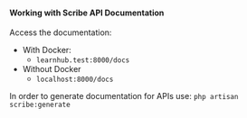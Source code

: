 #### Working with Scribe API Documentation

Access the documentation:

- With Docker:
    - `learnhub.test:8000/docs`
- Without Docker
    - `localhost:8000/docs`

In order to generate documentation for APIs use: `php artisan scribe:generate`
